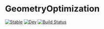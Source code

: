 # GeometryOptimization

[![Stable](https://img.shields.io/badge/docs-stable-blue.svg)](https://ortner.github.io/GeometryOptimization.jl/stable/)
[![Dev](https://img.shields.io/badge/docs-dev-blue.svg)](https://ortner.github.io/GeometryOptimization.jl/dev/)
[![Build Status](https://github.com/ortner/GeometryOptimization.jl/actions/workflows/CI.yml/badge.svg?branch=main)](https://github.com/ortner/GeometryOptimization.jl/actions/workflows/CI.yml?query=branch%3Amain)
